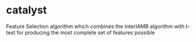 # catalyst
Feature Selection algorithm which combines the interIAMB algorithm with t-test for producing the most complete set of features possible

